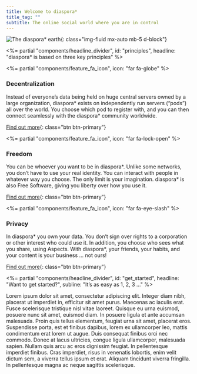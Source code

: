 ```yaml
---
title: Welcome to diaspora*
title_tag: ""
subtitle: The online social world where you are in control
---
```


![The diaspora* earth](<%= static_url("site/earth.png") %>){: class="img-fluid mx-auto mb-5 d-block"}

<%= partial "components/headline_divider",
  id: "principles",
  headline: "diaspora* is based on three key principles"
%>

<div class="row"><div class="col-lg" markdown="1">

<%= partial "components/feature_fa_icon", icon: "far fa-globe" %>

### Decentralization

Instead of everyone’s data being held on huge central servers owned by a large organization, diaspora\* exists on independently run servers (“pods”) all over the world. You choose which pod to register with, and you can then connect seamlessly with the diaspora\* community worldwide.

[Find out more](<%= url_to("site", "get_involved") %>){: class="btn btn-primary"}

</div><div class="col-lg" markdown="1">

<%= partial "components/feature_fa_icon", icon: "far fa-lock-open" %>

### Freedom

You can be whoever you want to be in diaspora\*. Unlike some networks, you don’t have to use your real identity. You can interact with people in whatever way you choose. The only limit is your imagination. diaspora\* is also Free Software, giving you liberty over how you use it.

[Find out more](<%= url_to("site", "get_involved") %>){: class="btn btn-primary"}

</div><div class="col-lg" markdown="1">

<%= partial "components/feature_fa_icon", icon: "far fa-eye-slash" %>

### Privacy

In diaspora\* you own your data. You don’t sign over rights to a corporation or other interest who could use it. In addition, you choose who sees what you share, using Aspects. With diaspora\*, your friends, your habits, and your content is your business ... not ours!

[Find out more](<%= url_to("site", "get_involved") %>){: class="btn btn-primary"}

</div></div>

<%= partial "components/headline_divider",
  id: "get_started",
  headline: "Want to get started?",
  subline: "It’s as easy as 1, 2, 3 ..."
%>

Lorem ipsum dolor sit amet, consectetur adipiscing elit. Integer diam nibh, placerat ut imperdiet in, efficitur sit amet purus. Maecenas ac iaculis erat. Fusce scelerisque tristique nisl vitae laoreet. Quisque eu urna euismod, posuere nunc sit amet, euismod diam. In posuere ligula et ante accumsan malesuada. Proin quis tellus elementum, feugiat urna sit amet, placerat eros. Suspendisse porta, est et finibus dapibus, lorem ex ullamcorper leo, mattis condimentum erat lorem ut augue. Duis consequat finibus orci nec commodo. Donec at lacus ultricies, congue ligula ullamcorper, malesuada sapien. Nullam quis arcu ac eros dignissim feugiat. In pellentesque imperdiet finibus. Cras imperdiet, risus in venenatis lobortis, enim velit dictum sem, a viverra tellus ipsum et erat. Aliquam tincidunt viverra fringilla. In pellentesque magna ac neque sagittis scelerisque.
